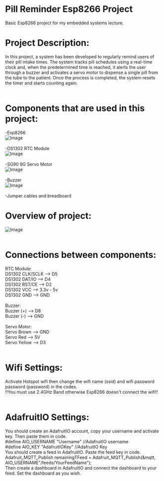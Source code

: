 # Pill Reminder Esp8266 Project
Basic Esp8266 project for my embedded systems lecture. <br/>

# Project Description: <br/>
  In this project, a system has been developed to regularly remind users of their pill intake times. The system tracks pill schedules using a real-time clock and, when the predetermined time is reached, it alerts the user through a buzzer and activates a servo motor to dispense a single pill from the tube to the patient. Once the process is completed, the system resets the timer and starts counting again. <br/> <br/>

# Components that are used in this project: <br/>
-Esp8266<br/>
![Image](https://github.com/user-attachments/assets/655c6882-adad-4390-ba99-2e01efbfc054) <br/><br/>
-DS1302 RTC Module <br/>
![Image](https://github.com/user-attachments/assets/ff0bf392-ad63-4d66-b65e-61ba0631912f) <br/><br/>
-SG90 9G Servo Motor <br/>
![Image](https://github.com/user-attachments/assets/2ce513bc-fcf5-4886-85a8-fb1f39b2cc1d) <br/><br/>
-Buzzer <br/>
![Image](https://github.com/user-attachments/assets/01b82aac-ad9e-4146-bb6f-f77eda9de40c) <br/><br/>
-Jumper cables and breadboard <br/>

# Overview of project: <br/>
![Image](https://github.com/user-attachments/assets/95d13623-51a3-49ea-b75d-bcead237fec8) <br/><br/>

# Connections between components: <br/>
RTC Module:<br/>
DS1302 CLK/SCLK --> D5<br/>
DS1302 DAT/IO --> D4<br/>
DS1302 RST/CE --> D2<br/>
DS1302 VCC --> 3.3v - 5v<br/>
DS1302 GND --> GND<br/><br/>
Buzzer:<br/>
Buzzer (+) --> D8<br/>
Buzzer (-) --> GND <br/><br/>
Servo Motor:<br/>
Servo Brown --> GND<br/>
Servo Red --> 5V<br/>
Servo Yellow --> D3<br/><br/>

# Wifi Settings:<br/>
Activate Hotspot wifi then change the wifi name (ssid) and wifi password password (password) in the codes.<br/>
!!You must use 2.4GHz Band otherwise Esp8266 doesn't connect the wifi!! <br/><br/>

# AdafruitIO Settings: <br/>
You should create an AdafruitIO account, copy your username and activate key. Then paste them in code.<br/>
#define AIO_USERNAME  "Username" //AdafruitIO username <br/>
#define AIO_KEY       "AdafruitIOKey" //AdafruitIO Key <br/> 
You should create a feed in AdafruitIO. Paste the feed key in code. <br/>
Adafruit_MQTT_Publish remainingTFeed = Adafruit_MQTT_Publish(&mqtt, AIO_USERNAME"/feeds/YourFeedName");<br/>
Then create a dashboard in AdafruitIO and connect the dashboard to your feed. Set the dashboard as you wish. <br/>
